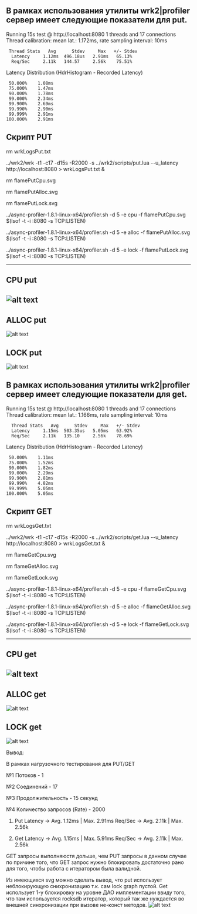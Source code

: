 В рамках использования утилиты wrk2|profiler сервер имеет следующие показатели для put.
---------------------------------------------------------------------------------------

Running 15s test @ http://localhost:8080
  1 threads and 17 connections
  Thread calibration: mean lat.: 1.172ms, rate sampling interval: 10ms
    
     Thread Stats   Avg      Stdev     Max   +/- Stdev
      Latency     1.12ms  496.18us   2.91ms   65.13%
      Req/Sec     2.11k   144.57     2.56k    75.51%
  
  Latency Distribution (HdrHistogram - Recorded Latency)
  
     50.000%    1.08ms
     75.000%    1.47ms
     90.000%    1.78ms
     99.000%    2.34ms
     99.900%    2.69ms
     99.990%    2.90ms
     99.999%    2.91ms
    100.000%    2.91ms
    
Скрипт PUT
----------------------------------------------------------------

rm wrkLogsPut.txt

../wrk2/wrk -t1 -c17 -d15s -R2000 -s ../wrk2/scripts/put.lua --u_latency http://localhost:8080 > wrkLogsPut.txt &

rm flamePutCpu.svg 

rm flamePutAlloc.svg 

rm flamePutLock.svg 

../async-profiler-1.8.1-linux-x64/profiler.sh -d 5 -e cpu -f flamePutCpu.svg $(lsof -t -i :8080 -s TCP:LISTEN)

../async-profiler-1.8.1-linux-x64/profiler.sh -d 5 -e alloc -f flamePutAlloc.svg $(lsof -t -i :8080 -s TCP:LISTEN)

../async-profiler-1.8.1-linux-x64/profiler.sh -d 5 -e lock -f flamePutLock.svg $(lsof -t -i :8080 -s TCP:LISTEN)



----------------------------------------------------------------
CPU put
----------------------------------------------------
![alt text](flamePutCpu.svg "put cpu")
------------------------------------------------------
ALLOC put
----------------------------------------------------
![alt text](flamePutAlloc.svg "put alloc")

LOCK put
----------------------------------------------------
![alt text](flamePutLock.svg "put lock")







В рамках использования утилиты wrk2|profiler сервер имеет следующие показатели для get.
---------------------------------------------------------------------------------------

Running 15s test @ http://localhost:8080
  1 threads and 17 connections
  Thread calibration: mean lat.: 1.166ms, rate sampling interval: 10ms
    
      Thread Stats   Avg      Stdev     Max   +/- Stdev
      Latency     1.15ms  503.35us   5.05ms   63.92%
      Req/Sec     2.11k   135.10     2.56k    78.69%
  
  Latency Distribution (HdrHistogram - Recorded Latency)
    
     50.000%    1.11ms
     75.000%    1.52ms
     90.000%    1.82ms
     99.000%    2.29ms
     99.900%    2.81ms
     99.990%    4.82ms
     99.999%    5.05ms
    100.000%    5.05ms

Скрипт GET
----------------------------------------------------------------

rm wrkLogsGet.txt

../wrk2/wrk -t1 -c17 -d15s -R2000 -s ../wrk2/scripts/get.lua --u_latency http://localhost:8080 > wrkLogsGet.txt &

rm flameGetCpu.svg 

rm flameGetAlloc.svg  

rm flameGetLock.svg 

../async-profiler-1.8.1-linux-x64/profiler.sh -d 5 -e cpu -f flameGetCpu.svg $(lsof -t -i :8080 -s TCP:LISTEN)

../async-profiler-1.8.1-linux-x64/profiler.sh -d 5 -e alloc -f flameGetAlloc.svg $(lsof -t -i :8080 -s TCP:LISTEN)

../async-profiler-1.8.1-linux-x64/profiler.sh -d 5 -e lock -f flameGetLock.svg $(lsof -t -i :8080 -s TCP:LISTEN)

----------------------------------------------------------------
CPU get
----------------------------------------------------
![alt text](flameGetCpu.svg "get cpu")
------------------------------------------------------
ALLOC get
----------------------------------------------------
![alt text](flameGetAlloc.svg "get alloc")

LOCK get
----------------------------------------------------
![alt text](flameGetLock.svg "get lock")

Вывод:

В рамках нагрузочного тестирования для PUT/GET

№1 Потоков - 1 

№2 Соединений - 17

№3 Продолжительность - 15 секунд

№4 Количество запросов (Rate) - 2000

1) Put
 Latency -> Avg. 1.12ms | Max. 2.91ms
 Req/Sec -> Avg. 2.11k  | Max. 2.56k 

2) Get
 Latency -> Avg. 1.15ms | Max. 5.91ms
 Req/Sec -> Avg. 2.11k  | Max. 2.56k 
 
GET запросы выполняюстя дольше, 
чем PUT запросы в данном случае по причине того, 
что GET запрос нужно блокировать достаточно рано для того, 
чтобы работа с итератором была валидной.  
 
Из имеющихся svg можно сделать вывод, что 
put использует неблокирующую снихронизацию т.к. 
сам lock graph пустой. Get использует 1-у блокировку на уровне 
ДАО имплементации ввиду того, что там используется rocksdb итератор, 
который так же нуждается во внешней синхронизации при вызове 
не-конст методов. 
![alt text](RocksDBIterator.png "iterator")


